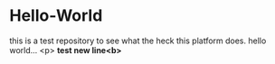 # Hello-World
this is a test repository to see what the heck this platform does.  hello world...
<p\> <b>test new line<b\>
